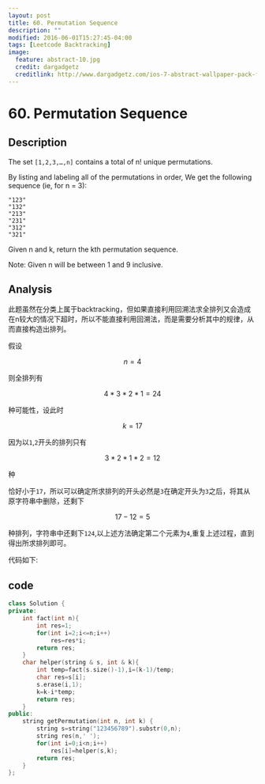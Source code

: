 ```yaml
---
layout: post
title: 60. Permutation Sequence
description: ""
modified: 2016-06-01T15:27:45-04:00
tags: [Leetcode Backtracking]
image:
  feature: abstract-10.jpg
  credit: dargadgetz
  creditlink: http://www.dargadgetz.com/ios-7-abstract-wallpaper-pack-for-iphone-5-and-ipod-touch-retina/
---
```


# 60. Permutation Sequence

## Description

The set ```[1,2,3,…,n]``` contains a total of n! unique permutations.

By listing and labeling all of the permutations in order,
We get the following sequence (ie, for n = 3):

```
"123"
"132"
"213"
"231"
"312"
"321"
```
Given n and k, return the kth permutation sequence.

Note: Given n will be between 1 and 9 inclusive.

## Analysis

此题虽然在分类上属于backtracking，但如果直接利用回溯法求全排列又会造成在n较大的情况下超时，所以不能直接利用回溯法，而是需要分析其中的规律，从而直接构造出排列。

假设

```math
n=4
```
则全排列有

```math
4*3*2*1=24
```
种可能性，设此时

```math
k=17
```
因为以```1```,```2```开头的排列只有
```math
3*2*1*2=12
```
种

恰好小于```17```，所以可以确定所求排列的开头必然是```3```在确定开头为```3```之后，将其从原字符串中删除，还剩下
```math
17-12=5
```
种排列，字符串中还剩下```124```,以上述方法确定第二个元素为```4```,重复上述过程，直到得出所求排列即可。

代码如下:

## code

```c++
class Solution {
private:
    int fact(int n){
        int res=1;
        for(int i=2;i<=n;i++)
            res=res*i;
        return res;
    }
    char helper(string & s, int & k){
        int temp=fact(s.size()-1),i=(k-1)/temp;
        char res=s[i];
        s.erase(i,1);
        k=k-i*temp;
        return res;
    }
public:
    string getPermutation(int n, int k) {
        string s=string("123456789").substr(0,n);
        string res(n,' ');
        for(int i=0;i<n;i++)
            res[i]=helper(s,k);
        return res;
    }
};
```
